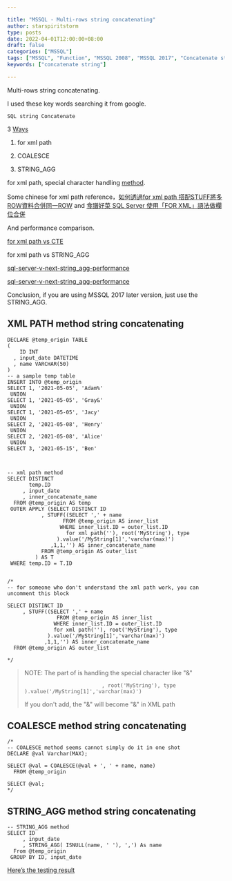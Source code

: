 ```yaml
---

title: "MSSQL - Multi-rows string concatenating"
author: starspiritstorm
type: posts
date: 2022-04-01T12:00:00+08:00
draft: false
categories: ["MSSQL"]
tags: ["MSSQL", "Function", "MSSQL 2008", "MSSQL 2017", "Concatenate string"]
keywords: ["concatenate string"]

---
```



Multi-rows string concatenating.


<!--more-->


I used these key words searching it from google.

	SQL string Concatenate 


3 [Ways](https://www.mytecbits.com/microsoft/sql-server/concatenate-multiple-rows-into-single-string)

1. for xml path

2. COALESCE

3. STRING_AGG



for xml path, special character handling [method](https://blogs.lobsterpot.com.au/2010/04/15/handling-special-characters-with-for-xml-path/).


Some chinese for xml path reference，[如何透過for xml path 搭配STUFF將多ROW資料合併同一ROW](https://coolmandiary.blogspot.com/2020/11/t-sql12for-xml-path-stuffrowrow.html)
and [食譜好菜 SQL Server 使用「FOR XML」語法做欄位合併](https://dotblogs.com.tw/supershowwei/2016/01/26/145353)


And performance comparison.

[for xml path vs CTE](https://blog.darkthread.net/blog/col-merge-benchmark)


for xml path vs STRING_AGG

[sql-server-v-next-string_agg-performance](https://sqlperformance.com/2016/12/sql-performance/sql-server-v-next-string_agg-performance)

[sql-server-v-next-string_agg-performance](https://sqlperformance.com/2017/01/sql-performance/sql-server-v-next-string_agg-performance-part-2)


Conclusion, if you are using MSSQL 2017 later version, just use the STRING_AGG.



## XML PATH method string concatenating



	DECLARE @temp_origin TABLE
	(
		ID INT
	  , input_date DATETIME
	  , name VARCHAR(50)
	) 
	-- a sample temp table
	INSERT INTO @temp_origin
	SELECT 1, '2021-05-05', 'Adam%'
	 UNION
	SELECT 1, '2021-05-05', 'Gray&'
	 UNION
	SELECT 1, '2021-05-05', 'Jacy'
	 UNION
	SELECT 2, '2021-05-08', 'Henry'
	 UNION
	SELECT 2, '2021-05-08', 'Alice'
	 UNION
	SELECT 3, '2021-05-15', 'Ben'



	-- xml path method
	SELECT DISTINCT 
		   temp.ID
		 , input_date
		 , inner_concatenate_name
	  FROM @temp_origin AS temp
	 OUTER APPLY (SELECT DISTINCT ID 
			   , STUFF((SELECT ',' + name
					  FROM @temp_origin AS inner_list
					 WHERE inner_list.ID = outer_list.ID 
					   for xml path(''), root('MyString'), type
					).value('/MyString[1]','varchar(max)')
				  ,1,1,'') AS inner_concatenate_name
			   FROM @temp_origin AS outer_list
			 ) AS T
	 WHERE temp.ID = T.ID


	/*
	-- for someone who don't understand the xml path work, you can uncomment this block

	SELECT DISTINCT ID 
		 , STUFF((SELECT ',' + name
					FROM @temp_origin AS inner_list
				   WHERE inner_list.ID = outer_list.ID 
				   for xml path(''), root('MyString'), type
				 ).value('/MyString[1]','varchar(max)')
				,1,1,'') AS inner_concatenate_name
	  FROM @temp_origin AS outer_list

	*/


> NOTE: The part of is handling the special character like  "&"
>
>                              , root('MyString'), type
>     ).value('/MyString[1]','varchar(max)')
>  
> If you don't add, the "&" will become "&amp;" in XML path


## COALESCE method string concatenating

	/*
	-- COALESCE method seems cannot simply do it in one shot
	DECLARE @val Varchar(MAX); 

	SELECT @val = COALESCE(@val + ', ' + name, name) 
	  FROM @temp_origin 
	  
	SELECT @val;
	*/


## STRING_AGG method string concatenating


	-- STRING_AGG method
	SELECT ID
		 , input_date
		 , STRING_AGG( ISNULL(name, ' '), ',') As name 
	  From @temp_origin
	 GROUP BY ID, input_date



[Here’s the testing result](https://dbfiddle.uk/?rdbms=sqlserver_2017&fiddle=bfc3fb737203a5b7e23f0aaa9bf4423b)

